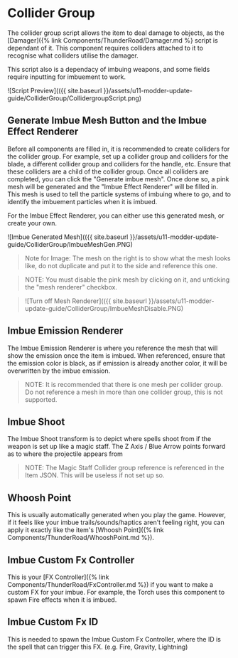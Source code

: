 # Collider Group

The collider group script allows the item to deal damage to objects, as the [Damager]({% link Components/ThunderRoad/Damager.md %} script is dependant of it. This component requires colliders attached to it to recognise what colliders utilise the damager.

This script also is a dependacy of imbuing weapons, and some fields require inputting for imbuement to work.

![Script Preview](({{ site.baseurl }}/assets/u11-modder-update-guide/ColliderGroup/CollidergroupScript.png)

## Generate Imbue Mesh Button and the Imbue Effect Renderer

Before all components are filled in, it is recommended to create colliders for the collider group. For example, set up a collider group and colliders for the blade, a different collider group and colliders for the handle, etc. Ensure that these colliders are a child of the collider group.
Once all colliders are completed, you can click the "Generate imbue mesh". Once done so, a pink mesh will be generated and the "Imbue Effect Renderer" will be filled in. This mesh is used to tell the particle systems of imbuing where to go, and to identify the imbuement particles when it is imbued.

For the Imbue Effect Renderer, you can either use this generated mesh, or create your own.

![Imbue Generated Mesh](({{ site.baseurl }}/assets/u11-modder-update-guide/ColliderGroup/ImbueMeshGen.PNG)
> Note for Image: The mesh on the right is to show what the mesh looks like, do not duplicate and put it to the side and reference this one.

> NOTE: You must disable the pink mesh by clicking on it, and unticking the "mesh renderer" checkbox.

> ![Turn off Mesh Renderer](({{ site.baseurl }}/assets/u11-modder-update-guide/ColliderGroup/ImbueMeshDisable.PNG)

## Imbue Emission Renderer

The Imbue Emission Renderer is where you reference the mesh that will show the emission once the item is imbued. When referenced, ensure that the emission color is black, as if emission is already another color, it will be overwritten by the imbue emission. 

> NOTE: It is recommended that there is one mesh per collider group. Do not reference a mesh in more than one collider group, this is not supported.

## Imbue Shoot

The Imbue Shoot transform is to depict where spells shoot from if the weapon is set up like a magic staff. The Z Axis / Blue Arrow points forward as to where the projectile appears from

> NOTE: The Magic Staff Collider group reference is referenced in the Item JSON. This will be useless if not set up so.

## Whoosh Point

This is usually automatically generated when you play the game. However, if it feels like your imbue trails/sounds/haptics aren't feeling right, you can apply it exactly like the item's [Whoosh Point]({% link Components/ThunderRoad/WhooshPoint.md %}).

## Imbue Custom Fx Controller

This is your [FX Controller]({% link Components/ThunderRoad/FxController.md %}) if you want to make a custom FX for your imbue. For example, the Torch uses this component to spawn Fire effects when it is imbued.

## Imbue Custom Fx ID

This is needed to spawn the Imbue Custom Fx Controller, where the ID is the spell that can trigger this FX. (e.g. Fire, Gravity, Lightning)


